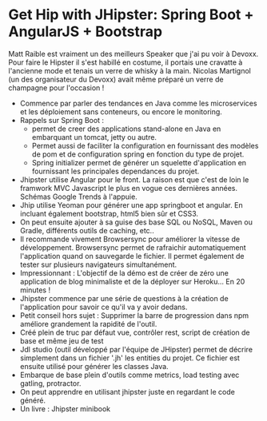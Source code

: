 # Get Hip with JHipster: Spring Boot + AngularJS + Bootstrap

Matt Raible est vraiment un des meilleurs Speaker que j'ai pu voir à Devoxx. Pour faire le Hipster il s'est habillé en costume, il portais une cravatte à l'ancienne mode et tenais un verre de whisky à la main. Nicolas Martignol (un des organisateur du Devoxx) avait même préparé un verre de champagne pour l'occasion !

* Commence par parler des tendances en Java comme les microservices et les déploiement sans conteneurs, ou encore le monitoring.
* Rappels sur Spring Boot : 
    * permet de creer des applications stand-alone en Java en embarquant un tomcat, jetty ou autre. 
    * Permet aussi de faciliter la configuration en fournissant des modèles de pom et de configuration spring en fonction du type de projet.
    * Spring initializer permet de générer un squelette d'application en fournissant les principales dependances du projet.
* Jhipster utilise Angular pour le front. La raison est que c'est de loin le framwork MVC Javascript le plus en vogue ces dernières années. Schémas Google Trends à l'appuie.
* Jhip utilise Yeoman pour générer une app springboot et angular. En incluant également bootstrap, html5 bien sûr et CSS3.
* On peut ensuite ajouter à sa guise des base SQL ou NoSQL, Maven ou Gradle, différents outils de caching, etc..
* Il recommande vivement Browsersync pour améliorer la vitesse de développement. Browsersync permet de rafraichir automatiquement l'application quand on sauvegarde le fichier. Il permet également de tester sur plusieurs navigateurs simultanément.
* Impressionnant : L'objectif de la démo est de créer de zéro une application de blog minimaliste et de la déployer sur Heroku... En 20 minutes !
* Jhipster commence par une série de questions à la création de l'application pour savoir ce qu'il va y avoir dedans.
* Petit conseil hors sujet : Supprimer la barre de progression dans npm améliore grandement la rapidité de l'outil.
* Créé plein de truc par défaut vue, contrôler rest, script de création de base et même jeu de test
* Jdl studio (outil développé par l'équipe de JHipster) permet de décrire simplement dans un fichier '.jh' les entities du projet. Ce fichier est ensuite utilisé pour générer les classes Java.
* Embarque de base plein d'outils comme metrics, load testing avec gatling, protractor.
* On peut apprendre en utilisant jhipster juste en regardant le code généré.
* Un livre : Jhipster minibook
